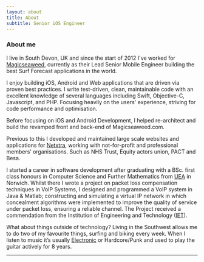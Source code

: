 ```yaml
---
layout: about
title: About
subtitle: Senior iOS Engineer
---
```

### About me

I live in South Devon, UK and since the start of 2012 I've worked for [Magicseaweed](https://magicseaweed.com), currently as their Lead Senior Mobile Engineer building the best Surf Forecast applications in the world.

I enjoy building iOS, Android and Web applications that are driven via proven best practices. I write test-driven, clean, maintainable code with an excellent knowledge of several languages including Swift, Objective-C, Javascript, and PHP. Focusing heavily on the users' experience, striving for code performance and optimisation.

Before focusing on iOS and Android Development, I helped re-architect and build the revamped front and back-end of Magicseaweed.com.

Previous to this I developed and maintained large scale websites and applications for [Netxtra](https://www.netxtra.net/), working with not-for-profit and professional members’ organisations. Such as NHS Trust, Equity actors union, PACT and Besa.

I started a career in software development after graduating with a BSc. first class honours in Computer Science and Further Mathematics from [UEA](https://www2.uea.ac.uk/study/undergraduate/degree/detail/bsc-computing-science) in Norwich. Whilst there I wrote a project on packet loss compensation techniques in VoIP Systems, I designed and programmed a VoIP system in Java & Matlab; constructing and simulating a virtual IP network in which concealment algorithms were implemented to improve the quality of service under packet loss, ensuring a reliable channel. The Project received a commendation from the Institution of Engineering and Technology ([IET](https://www.theiet.org/)).

What about things outside of technology? Living in the Southwest allows me to do two of my favourite things, surfing and biking every week. When I listen to music it’s usually [Electronic](https://soundcloud.com/michaelbux) or Hardcore/Punk and used to play the guitar actively for 8 years.

---
